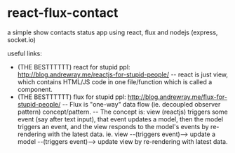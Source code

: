 # react-flux-contact
a simple show contacts status app using react, flux and nodejs (express, socket.io)

useful links:
- (THE BESTTTTTT) react for stupid ppl: http://blog.andrewray.me/reactjs-for-stupid-people/
-- react is just view, which contains HTML/JS code in one file/function which is called a component.
- (THE BESTTTTTT) flux for stupid ppl: http://blog.andrewray.me/flux-for-stupid-people/
-- Flux is "one-way" data flow (ie. decoupled observer pattern) concept/pattern.
-- The concept is: view (reactjs) triggers some event (say after text input), that event updates a model,
   then the model triggers an event, and the view responds to the model's events by re-rendering with the latest data.
   ie. view --(triggers event)--> update a model --(triggers event)--> update view by re-rendering with latest data.
